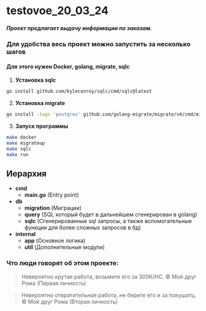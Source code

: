 # testovoe_20_03_24
##### Проект предлагает выдачу информации по заказам.

### Для удобства весь проект можно запустить за несколько шагов
#### Для этого нужен Docker, golang, migrate, sqlc

1. **Установка sqlc**
```bash
go install github.com/kyleconroy/sqlc/cmd/sqlc@latest
```

2. **Установка migrate**
```bash
go install -tags 'postgres' github.com/golang-migrate/migrate/v4/cmd/migrate@latest
```

3. **Запуск программы**
```bash
make docker
make migrateup
make sqlc
make run
```

## Иерархия

- **cmd**
  - **main.go** (Entry point)
- **db**
  - **migration** (Миграции)
  - **query** (SQL который будет в дальнейшем сгенерирован в golang)
  - **sqlc** (Сгенерированные sql запросы, а также вспомогательные функции для более сложных запросов в бд)
- **internal**
  - **app** (Основное логика)
  - **util** (Дополнительные модули)

### Что люди говорят об этом проекте:
> Невероятно крутая работа, возьмите его за 300К/НС. © Мой друг Рома (Первая личность)<br>

> Невероятно отвратительная работа, не берите его и за покушатц. © Мой друг Рома (Вторая личность)<br>